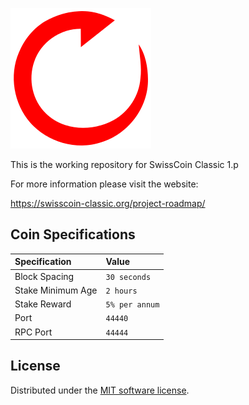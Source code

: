 ![SwissCoin Classic](./img/logo-extended.png)

This is the working repository for SwissCoin Classic 1.p

For more information please visit the website:

https://swisscoin-classic.org/project-roadmap/

<!-- TODO: [![Build Status](https://travis-ci.org/NAVCoin/swisscoinclassic-core.svg?branch=master)](https://travis-ci.org/NAVCoin/swisscoinclassic-core) -->

## Coin Specifications

| Specification | Value |
|:-----------|:-----------|
| Block Spacing | `30 seconds` |
| Stake Minimum Age | `2 hours` |
| Stake Reward | `5% per annum` |
| Port | `44440` |
| RPC Port | `44444` |

<!--  What should be done with this? -->
<!-- ## Navtech Settings

| Specification | Value |
|:-----------|:-----------|
| addanonserver | `95.183.52.55:3000` |
| addanonserver | `95.183.53.184:3000` |
| addanonserver | `95.183.52.28:3000` |
| addanonserver | `95.183.52.29:3000` |

## Social Channels

| Site | link |
|:-----------|:-----------|
| Freenode IRC | #swisscoinclassic-dev |
| Medium | https://medium.com/swisscoin-classic |
| Twitter | https://twitter.com/SwissCoinClassic |
| Discord | https://discord.gg/METRO:TODO |
| Telegram | https://t.me/swisscoinclassic |
| Reddit | http://www.reddit.com/r/swisscoinclassic |
| Facebook | https://www.facebook.com/SwissCoinClassic |
| Instagram | https://www.instagram.com/swisscoincclassic/ |
| Bitcointalk | https://bitcointalk.org/index.php?topic=METRO:TODO | -->
<!--
## Community Resources

| Site | link |
|:-----------|:-----------|
| Trello Board | [https://trello.com/nav-community](https://trello.com/invite/b/rPdvVVL4/ba5c40a885fd3c02cda2a8b406ff7124/nav-community) |
| Nav Community | http://navcommunity.net |

 -->

License
---------------------
Distributed under the [MIT software license](http://www.opensource.org/licenses/mit-license.php).

